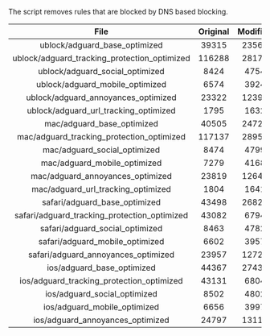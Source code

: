The script removes rules that are blocked by DNS based blocking.


| File | Original | Modified |
|:----:|:-----:|:-----:|
| ublock/adguard_base_optimized | 39315 | 23565 |
| ublock/adguard_tracking_protection_optimized | 116288 | 28174 |
| ublock/adguard_social_optimized | 8424 | 4754 |
| ublock/adguard_mobile_optimized | 6574 | 3924 |
| ublock/adguard_annoyances_optimized | 23322 | 12391 |
| ublock/adguard_url_tracking_optimized | 1795 | 1632 |
| mac/adguard_base_optimized | 40505 | 24729 |
| mac/adguard_tracking_protection_optimized | 117137 | 28952 |
| mac/adguard_social_optimized | 8474 | 4799 |
| mac/adguard_mobile_optimized | 7279 | 4168 |
| mac/adguard_annoyances_optimized | 23819 | 12648 |
| mac/adguard_url_tracking_optimized | 1804 | 1641 |
| safari/adguard_base_optimized | 43498 | 26829 |
| safari/adguard_tracking_protection_optimized | 43082 | 6794 |
| safari/adguard_social_optimized | 8463 | 4782 |
| safari/adguard_mobile_optimized | 6602 | 3957 |
| safari/adguard_annoyances_optimized | 23957 | 12728 |
| ios/adguard_base_optimized | 44367 | 27432 |
| ios/adguard_tracking_protection_optimized | 43131 | 6804 |
| ios/adguard_social_optimized | 8502 | 4802 |
| ios/adguard_mobile_optimized | 6656 | 3997 |
| ios/adguard_annoyances_optimized | 24797 | 13118 |